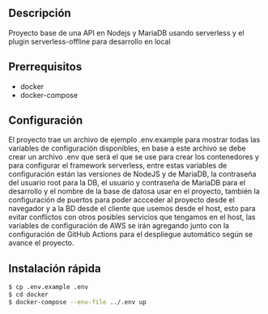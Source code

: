 ## Descripción

Proyecto base de una API en Nodejs y MariaDB usando serverless y el plugin serverless-offline para desarrollo en local

## Prerrequisitos

- docker
- docker-compose

## Configuración

El proyecto trae un archivo de ejemplo .env.example para mostrar todas las variables de configuración disponibles, en base a este archivo se debe crear un archivo .env que será el que se use para crear los contenedores y para configurar el framework serverless, entre estas variables de configuración están las versiones de NodeJS y de MariaDB, la contraseña del usuario root para la DB, el usuario y contraseña de MariaDB para el desarrollo y el nombre de la base de datosa usar en el proyecto, también la configuración de puertos para poder accceder al proyecto desde el navegador y a la BD desde el cliente que usemos desde el host, esto para evitar conflictos con otros posibles servicios que tengamos en el host, las variables de configuración de AWS se irán agregando junto con la configuración de GitHub Actions para el despliegue automático según se avance el proyecto.

## Instalación rápida

```bash
$ cp .env.example .env
$ cd docker
$ docker-compose --env-file ../.env up
```